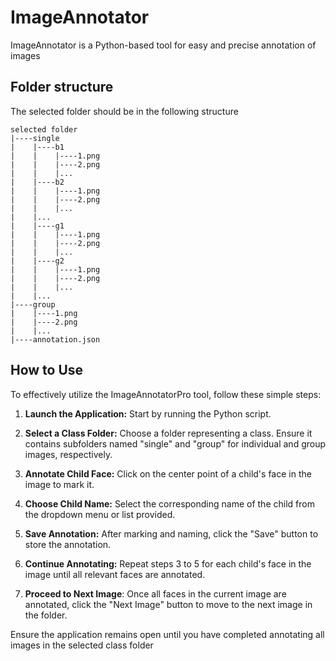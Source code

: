 # ImageAnnotator
ImageAnnotator is a Python-based tool for easy and precise annotation of images

## Folder structure
The selected folder should be in the following structure
```
selected folder
|----single
|    |----b1
|    |    |----1.png
|    |    |----2.png
|    |    |...
|    |----b2
|    |    |----1.png
|    |    |----2.png
|    |    |...
|    |...
|    |----g1
|    |    |----1.png
|    |    |----2.png
|    |    |...
|    |----g2
|    |    |----1.png
|    |    |----2.png
|    |    |...
|    |...
|----group
|    |----1.png
|    |----2.png
|    |...
|----annotation.json
```

## How to Use
To effectively utilize the ImageAnnotatorPro tool, follow these simple steps:

1. **Launch the Application:** Start by running the Python script.

2. **Select a Class Folder:** Choose a folder representing a class. Ensure it contains subfolders named "single" and "group" for individual and group images, respectively.

3. **Annotate Child Face:** Click on the center point of a child's face in the image to mark it.

4. **Choose Child Name:** Select the corresponding name of the child from the dropdown menu or list provided.

5. **Save Annotation:** After marking and naming, click the "Save" button to store the annotation.

6. **Continue Annotating:** Repeat steps 3 to 5 for each child's face in the image until all relevant faces are annotated.

7. **Proceed to Next Image**: Once all faces in the current image are annotated, click the "Next Image" button to move to the next image in the folder.

Ensure the application remains open until you have completed annotating all images in the selected class folder
